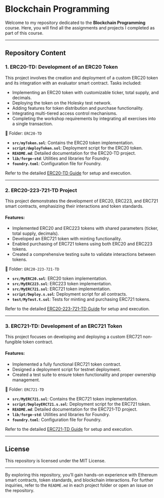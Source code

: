 # Blockchain Programming

Welcome to my repository dedicated to the **Blockchain Programming** course. Here, you will find all the assignments and projects I completed as part of this course.

---

## Repository Content

### 1. **ERC20-TD: Development of an ERC20 Token**

This project involves the creation and deployment of a custom ERC20 token and its integration with an evaluator smart contract. Tasks included:

- Implementing an ERC20 token with customizable ticker, total supply, and decimals.
- Deploying the token on the Holesky test network.
- Adding features for token distribution and purchase functionality.
- Integrating multi-tiered access control mechanisms.
- Completing the workshop requirements by integrating all exercises into a single transaction.

📁 Folder: `ERC20-TD`
- **`src/myToken.sol`**: Contains the ERC20 token implementation.
- **`script/deployToken.sol`**: Deployment script for the ERC20 token.
- **`README.md`**: Detailed documentation for the ERC20-TD project.
- **`lib/forge-std`**: Utilities and libraries for Foundry.
- **`foundry.toml`**: Configuration file for Foundry.

Refer to the detailed [ERC20-TD Guide](./ERC20-TD/README.md) for setup and execution.

---

### 2. **ERC20-223-721-TD Project**

This project demonstrates the development of ERC20, ERC223, and ERC721 smart contracts, emphasizing their interactions and token standards.

#### Features:
- Implemented ERC20 and ERC223 tokens with shared parameters (ticker, total supply, decimals).
- Developed an ERC721 token with minting functionality.
- Enabled purchasing of ERC721 tokens using both ERC20 and ERC223 tokens.
- Created a comprehensive testing suite to validate interactions between tokens.

📁 Folder: `ERC20-223-721-TD`
- **`src/MyERC20.sol`**: ERC20 token implementation.
- **`src/MyERC223.sol`**: ERC223 token implementation.
- **`src/MyERC721.sol`**: ERC721 token implementation.
- **`script/Deploy.s.sol`**: Deployment script for all contracts.
- **`test/MyTest.t.sol`**: Tests for minting and purchasing ERC721 tokens.

Refer to the detailed [ERC20-223-721-TD Guide](./ERC20-223-721-TD/README.md) for setup and execution.

---

### 3. **ERC721-TD: Development of an ERC721 Token**

This project focuses on developing and deploying a custom ERC721 non-fungible token contract.

#### Features:
- Implemented a fully functional ERC721 token contract.
- Designed a deployment script for testnet deployment.
- Created a test suite to ensure token functionality and proper ownership management.

📁 Folder: `ERC721-TD`
- **`src/MyERC721.sol`**: Contains the ERC721 token implementation.
- **`script/DeployERC721.s.sol`**: Deployment script for the ERC721 token.
- **`README.md`**: Detailed documentation for the ERC721-TD project.
- **`lib/forge-std`**: Utilities and libraries for Foundry.
- **`foundry.toml`**: Configuration file for Foundry.

Refer to the detailed [ERC721-TD Guide](./ERC721-TD/README.md) for setup and execution.

---

## License

This repository is licensed under the MIT License.

---

By exploring this repository, you’ll gain hands-on experience with Ethereum smart contracts, token standards, and blockchain interactions. For further inquiries, refer to the `README.md` in each project folder or open an issue on the repository.
